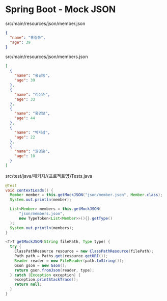 # Spring Boot - Mock JSON

src/main/resources/json/member.json
```json
{
  "name": "홍길동",
  "age": 39
}
```

src/main/resources/json/members.json
```json
[
  {
    "name": "홍길동",
    "age": 39
  },
  {
    "name": "김삼순",
    "age": 33
  },
  {
    "name": "홍명보",
    "age": 44
  },
  {
    "name": "박지삼",
    "age": 22
  },
  {
    "name": "권명순",
    "age": 10
  }
]
```

src/test/java/패키지/{프로젝트명}Tests.java
```java
@Test
void contextLoads() {
  Member member = this.getMockJSON("json/member.json", Member.class);
  System.out.println(member);

  List<Member> members = this.getMockJSON(
      "json/members.json",
      new TypeToken<List<Member>>(){}.getType()
  );
  System.out.println(members);
}

<T>T getMockJSON(String filePath, Type type) {
  try {
    ClassPathResource resource = new ClassPathResource(filePath);
    Path path = Paths.get(resource.getURI());
    Reader reader = new FileReader(path.toString());
    Gson gson = new Gson();
    return gson.fromJson(reader, type);
  } catch (Exception exception) {
    exception.printStackTrace();
    return null;
  }
}
```
